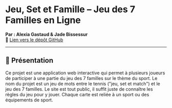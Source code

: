 # Jeu, Set et Famille – Jeu des 7 Familles en Ligne

**Par : Alexia Gastaud & Jade Bissessur**  
🔗 [Lien vers le dépôt GitHub](https://github.com/AlexiaGst/Jeu-Set-et-Famille)

---

## 🧩 Présentation

Ce projet est une application web interactive qui permet à plusieurs joueurs de participer à une partie du jeu des 7 familles sur le thème du sport. Le nom du projet est un jeu de mots entre le tennis ("jeu, set et match") et le jeu des 7 familles. Le site est tout public, il suffit juste de connaître les règles du jeu pour y jouer. Chaque carte est reliée à un sport ou des équipements de sport.
